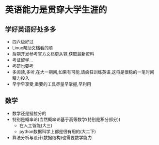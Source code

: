 # 英语能力是贯穿大学生涯的

## 学好英语好处多多

* 四六级好过
* Linux帮助文档看的顺
* 后期开发参考官方文档更从容,获取最新资料
* 考证留学...
* 考研也要考
* 多阅读,多听,在大一期间,如果有可能,请疯狂训练英语,这将是很稳的一笔时间精力投入
* 早学早享受,重要的工具尽量早掌握,早利用

## 数学

* 数学还是挺拉分的
* 特别是概率论(当然概率论基于高等数学(特别是积分部分))
  * 在人工智能(大三)
  * python数据科学上都是很有用的(大二下)
* 算法分析与设计(数据结构)也需要数学能力
